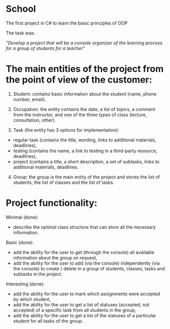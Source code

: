 # School
The first project in C# to learn the basic principles of OOP

The task was:

*"Develop a project that will be a console organizer of the learning process for a group of students for a teacher"*

# The main entities of the project from the point of view of the customer:

1) Student: contains basic information about the student (name, phone number, email).

2) Occupation:
the entity contains the date, a list of topics, a comment from the instructor, and one of the three types of class (lecture, consultation, other).

3) Task (the entity has 3 options for implementation): 

- regular task (contains the title, wording, links to additional materials, deadlines),
- testing (contains the name, a link to testing in a third-party resource, deadlines),
- project (contains a title, a short description, a set of subtasks, links to additional materials, deadlines.

4) Group: the group is the main entity of the project and stores the list of students, the list of classes and the list of tasks.

# Project functionality:

Minimal (done): 
- describe the optimal class structure that can store all the necessary information.

Basic (done):
- add the ability for the user to get (through the console) all available information about the group on request,
- add the ability for the user to add (via the console) independently (via the console) to create / delete in a group of students, classes, tasks and subtasks in the project.

Interesting (done):
- add the ability for the user to mark which assignments were accepted by which student,
- add the ability for the user to get a list of statuses (accepted, not accepted) of a specific task from all students in the group,
- add the ability for the user to get a list of the statuses of a particular student for all tasks of the group.
